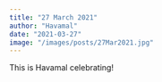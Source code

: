 ```yaml
---
title: "27 March 2021"
author: "Havamal"
date: "2021-03-27"
image: "/images/posts/27Mar2021.jpg"
---
```


This is Havamal celebrating!